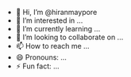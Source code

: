 - 👋 Hi, I’m @hiranmaypore
- 👀 I’m interested in ...
- 🌱 I’m currently learning ...
- 💞️ I’m looking to collaborate on ...
- 📫 How to reach me ...
- 😄 Pronouns: ...
- ⚡ Fun fact: ...

<!---
hiranmaypore/hiranmaypore is a ✨ special ✨ repository because its `README.md` (this file) appears on your GitHub profile.
You can click the Preview link to take a look at your changes.
--->

